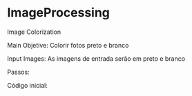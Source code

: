 # ImageProcessing

Image Colorization

Main Objetive: Colorir fotos preto e branco

Input Images: As imagens de entrada serão em preto e branco

Passos:
 

Código inicial:
